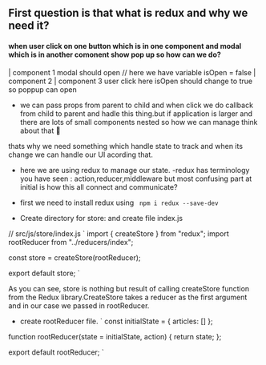 ## First question is that what is redux and why we need it?

#### when user click on one button which is in one component and modal which is in another comonent show pop up so how can we do?

| component 1 modal should open // here we have variable isOpen = false
| component 2
| component 3 user click here isOpen should change to true so poppup can open

- we can pass props from parent to child and when click we do callback from child to parent and hadle this thing.but if application is larger and there are lots of small components nested so how we can manage think about that :thinking:

thats why we need something which handle state to track and when its change we can handle our UI acording that.

- here we are using redux to manage our state.
  -redux has terminology you have seen : action,reducer,middleware but most confusing part at initial is how this all connect and communicate?

- first we need to install redux using ` npm i redux --save-dev`

- Create directory for store: and create file index.js

// src/js/store/index.js
`
import { createStore } from "redux";
import rootReducer from "../reducers/index";

const store = createStore(rootReducer);

export default store; `

As you can see, store is nothing but result of calling createStore function from the Redux library.CreateStore takes a reducer as the first argument and in our case we passed in rootReducer.

- create rootReducer file.
  ` const initialState = {
  articles: []
  };

function rootReducer(state = initialState, action) {
return state;
};

export default rootReducer; `
